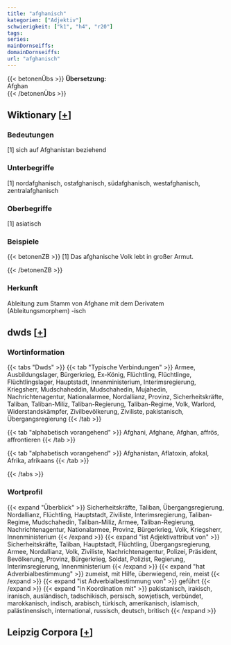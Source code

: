 ```yaml
---
title: "afghanisch"
kategorien: ["Adjektiv"]
schwierigkeit: ["k1", "h4", "r20"]
tags:
series:
mainDornseiffs:
domainDornseiffs:
url: "afghanisch"
---
```


{{< betonenÜbs >}}
**Übersetzung:**  
Afghan  
{{< /betonenÜbs >}}

## Wiktionary [[+](https://de.wiktionary.org/wiki/afghanisch)]

### Bedeutungen
[1] sich auf Afghanistan beziehend  

### Unterbegriffe
[1] nordafghanisch, ostafghanisch, südafghanisch, westafghanisch, zentralafghanisch  

### Oberbegriffe
[1] asiatisch  

### Beispiele
{{< betonenZB >}}
[1] Das afghanische Volk lebt in großer Armut.  

{{< /betonenZB >}}
### Herkunft
Ableitung zum Stamm von Afghane mit dem Derivatem (Ableitungsmorphem) -isch  



## dwds [[+](https://www.dwds.de/wb/afghanisch)]

### Wortinformation
{{< tabs "Dwds" >}}
{{< tab "Typische Verbindungen" >}}
Armee, Ausbildungslager, Bürgerkrieg, Ex-König, Flüchtling, Flüchtlinge, Flüchtlingslager, Hauptstadt, Innenministerium, Interimsregierung, Kriegsherr, Mudschaheddin, Mudschahedin, Mujahedin, Nachrichtenagentur, Nationalarmee, Nordallianz, Provinz, Sicherheitskräfte, Taliban, Taliban-Miliz, Taliban-Regierung, Taliban-Regime, Volk, Warlord, Widerstandskämpfer, Zivilbevölkerung, Ziviliste, pakistanisch, Übergangsregierung
{{< /tab >}}

{{< tab "alphabetisch vorangehend" >}}
Afghani, Afghane, Afghan, affrös, affrontieren
{{< /tab >}}

{{< tab "alphabetisch vorangehend" >}}
Afghanistan, Aflatoxin, afokal, Afrika, afrikaans
{{< /tab >}}

{{< /tabs >}}

### Wortprofil
{{< expand "Überblick" >}} Sicherheitskräfte, Taliban, Übergangsregierung, Nordallianz, Flüchtling, Hauptstadt, Ziviliste, Interimsregierung, Taliban-Regime, Mudschahedin, Taliban-Miliz, Armee, Taliban-Regierung, Nachrichtenagentur, Nationalarmee, Provinz, Bürgerkrieg, Volk, Kriegsherr, Innenministerium {{< /expand >}}
{{< expand "ist Adjektivattribut von" >}} Sicherheitskräfte, Taliban, Hauptstadt, Flüchtling, Übergangsregierung, Armee, Nordallianz, Volk, Ziviliste, Nachrichtenagentur, Polizei, Präsident, Bevölkerung, Provinz, Bürgerkrieg, Soldat, Polizist, Regierung, Interimsregierung, Innenministerium {{< /expand >}}
{{< expand "hat Adverbialbestimmung" >}} zumeist, mit Hilfe, überwiegend, rein, meist {{< /expand >}}
{{< expand "ist Adverbialbestimmung von" >}} geführt {{< /expand >}}
{{< expand "in Koordination mit" >}} pakistanisch, irakisch, iranisch, ausländisch, tadschikisch, persisch, sowjetisch, verbündet, marokkanisch, indisch, arabisch, türkisch, amerikanisch, islamisch, palästinensisch, international, russisch, deutsch, britisch {{< /expand >}}

## Leipzig Corpora [[+](https://corpora.uni-leipzig.de/en/res?word=afghanisch&corpusId=deu_newscrawl-public_2018)]

